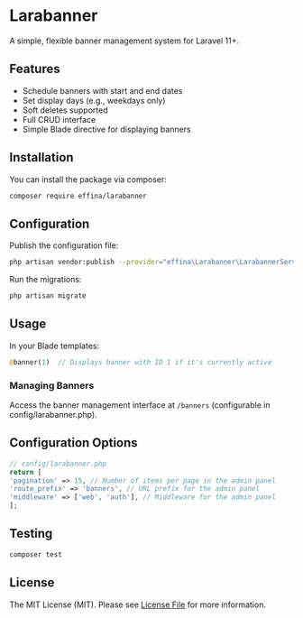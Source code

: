 # Larabanner

A simple, flexible banner management system for Laravel 11+.

## Features

- Schedule banners with start and end dates
- Set display days (e.g., weekdays only)
- Soft deletes supported
- Full CRUD interface
- Simple Blade directive for displaying banners

## Installation

You can install the package via composer:

```bash
composer require effina/larabanner
```

## Configuration

Publish the configuration file:

```bash
php artisan vendor:publish --provider="effina\Larabanner\LarabannerServiceProvider" --tag="config"
```

Run the migrations:

```bash
php artisan migrate
```

## Usage

In your Blade templates:

```php
@banner(1)  // Displays banner with ID 1 if it's currently active
```

### Managing Banners

Access the banner management interface at `/banners` (configurable in config/larabanner.php).

## Configuration Options

```php
// config/larabanner.php
return [
'pagination' => 15, // Number of items per page in the admin panel
'route_prefix' => 'banners', // URL prefix for the admin panel
'middleware' => ['web', 'auth'], // Middleware for the admin panel
];
```

## Testing

```bash
composer test
```

## License

The MIT License (MIT). Please see [License File](LICENSE.md) for more information.

